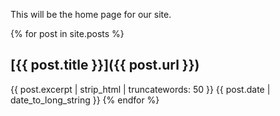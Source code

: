 This will be the home page for our site.

{% for post in site.posts %}
## [{{ post.title }}]({{ post.url }})  
{{ post.excerpt | strip_html | truncatewords: 50 }}
{{ post.date | date_to_long_string }}
{% endfor %}
